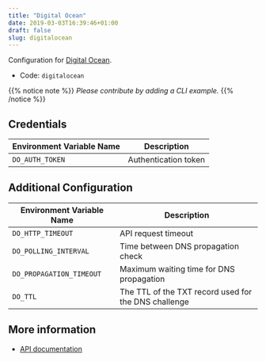 ```yaml
---
title: "Digital Ocean"
date: 2019-03-03T16:39:46+01:00
draft: false
slug: digitalocean
---
```


<!-- THIS DOCUMENTATION IS AUTO-GENERATED. PLEASE DO NOT EDIT. -->
<!-- providers/dns/digitalocean/digitalocean.toml -->
<!-- THIS DOCUMENTATION IS AUTO-GENERATED. PLEASE DO NOT EDIT. -->


Configuration for [Digital Ocean](https://www.digitalocean.com/docs/networking/dns/).


<!--more-->

- Code: `digitalocean`

{{% notice note %}}
_Please contribute by adding a CLI example._
{{% /notice %}}




## Credentials

| Environment Variable Name | Description |
|-----------------------|-------------|
| `DO_AUTH_TOKEN` | Authentication token |


## Additional Configuration

| Environment Variable Name | Description |
|--------------------------------|-------------|
| `DO_HTTP_TIMEOUT` | API request timeout |
| `DO_POLLING_INTERVAL` | Time between DNS propagation check |
| `DO_PROPAGATION_TIMEOUT` | Maximum waiting time for DNS propagation |
| `DO_TTL` | The TTL of the TXT record used for the DNS challenge |




## More information

- [API documentation](https://developers.digitalocean.com/documentation/v2/#domain-records)

<!-- THIS DOCUMENTATION IS AUTO-GENERATED. PLEASE DO NOT EDIT. -->
<!-- providers/dns/digitalocean/digitalocean.toml -->
<!-- THIS DOCUMENTATION IS AUTO-GENERATED. PLEASE DO NOT EDIT. -->
